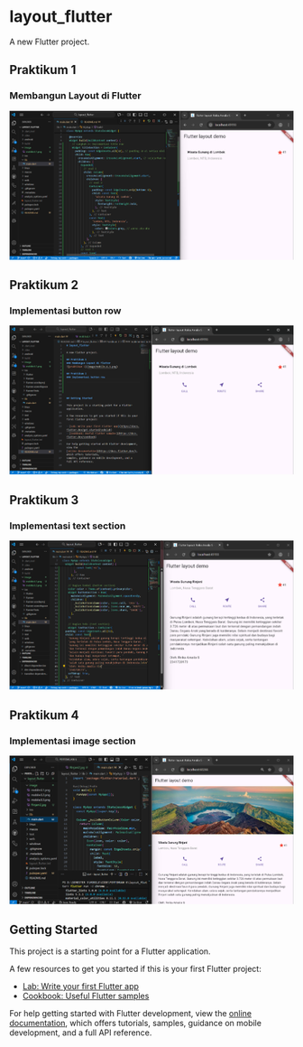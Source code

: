 # layout_flutter

A new Flutter project.

## Praktikum 1
### Membangun Layout di Flutter
![praktikum 1](image/mobile.6.1.png)

## Praktikum 2
### Implementasi button row
![praktikum 2](image/mobile.6.2.png)

## Praktikum 3
### Implementasi text section
![praktikum 3](image/mobile.6.3.png)

## Praktikum 4
### Implementasi image section
![praktikum 4](image/mobile.6.4.png)





## Getting Started

This project is a starting point for a Flutter application.

A few resources to get you started if this is your first Flutter project:

- [Lab: Write your first Flutter app](https://docs.flutter.dev/get-started/codelab)
- [Cookbook: Useful Flutter samples](https://docs.flutter.dev/cookbook)

For help getting started with Flutter development, view the
[online documentation](https://docs.flutter.dev/), which offers tutorials,
samples, guidance on mobile development, and a full API reference.
